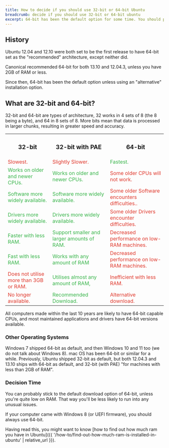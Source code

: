 ```yaml
---
title: How to decide if you should use 32-bit or 64-bit Ubuntu
breadcrumb: decide if you should use 32-bit or 64-bit ubuntu
excerpt: 64-bit has been the default option for some time. You should probably use that.
---
```


## History

Ubuntu 12.04 and 12.10 were both set to be the first release to have 64-bit set as the "recommended" architecture, except neither did.

Canonical recommended 64-bit for both 13.10 and 12.04.3, unless you have 2GB of RAM or less.

Since then, 64-bit has been the default option unless using an "alternative" installation option.

## What are 32-bit and 64-bit?

32-bit and 64-bit are types of architecture, 32 works in 4 sets of 8 (the 8 being a byte), and 64 in 8 sets of 8. More bits mean that data is processed in larger chunks, resulting in greater speed and accuracy.

<table id="comparison">
<tr>
<th><h3>32-bit</h3></th>
<th><h3>32-bit with PAE</h3></th>
<th><h3>64-bit</h3></th>
</tr>
<tr>
<td style="color: #DF382C;">Slowest.</td>
<td style="color: #DF382C;">Slightly Slower.</td>
<td style="color: #38B44A;">Fastest.</td>
</tr>
<tr>
<td style="color: #38B44A;">Works on older and newer CPUs.</td>
<td style="color: #38B44A;">Works on older and newer CPUs.</td>
<td style="color: #DF382C;">Some older CPUs will not work.</td>
</tr>
<tr>
<td style="color: #38B44A;">Software more widely available.</td>
<td style="color: #38B44A;">Software more widely available.</td>
<td style="color: #DF382C;">Some older Software encounters difficulties..</td>
</tr>
<tr>
<td style="color: #38B44A;">Drivers more widely available.</td>
<td style="color: #38B44A;">Drivers more widely available.</td>
<td style="color: #DF382C;">Some older Drivers encounter difficulties.</td>
</tr>
<tr>
<td style="color: #38B44A;">Faster with less RAM.</td>
<td style="color: #38B44A;">Support smaller and larger amounts of RAM.</td>
<td style="color: #DF382C;">Decreased performance on low-RAM machines.</td>
</tr>
<tr>
<td style="color: #38B44A;">Fast with less RAM.</td>
<td style="color: #38B44A;">Works with any amount of RAM</td>
<td style="color: #DF382C;">Decreased performance on low-RAM machines.</td>
</tr>
<tr>
<td style="color: #DF382C;">Does not utilise more than 3GB or RAM.</td>
<td style="color: #38B44A;">Utilises almost any amount of RAM,</td>
<td style="color: #DF382C;">Inefficient with less RAM.</td>
</tr>
<tr>
<td style="color: #DF382C;">No longer available.</td>
<td style="color: #38B44A;">Recommended Download.</td>
<td style="color: #DF382C;">Alternative download.</td>
</tr>
</table>

All computers made within the last 10 years are likely to have 64-bit capable CPUs, and most maintained applications and drivers have 64-bit versions available.

### Other Operating Systems

Windows 7 shipped 64-bit as default, and then Windows 10 and 11 too (we do not talk about Windows 8). mac OS has been 64-bit or similar for a while. Previously, Ubuntu shipped 32-bit as default, but both 12.04.3 and 13.10 ships with 64-bit as default, and 32-bit (with PAE) "for machines with less than 2GB of RAM".

### Decision Time

You can probably stick to the default download option of 64-bit, unless you're quite low on RAM. That way you'll be less likely to run into any unusual issues.

If your computer came with Windows 8 (or UEFI firmware), you should always use 64-bit.

Having read this, you might want to know [how to find out how much ram you have in Ubuntu]({{ '/how-to/find-out-how-much-ram-is-installed-in-ubuntu' | relative_url }}).
